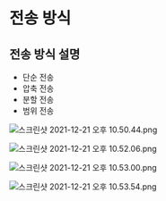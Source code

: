 # 전송 방식

## 전송 방식 설명

- 단순 전송
- 압축 전송
- 분할 전송
- 범위 전송

![스크린샷 2021-12-21 오후 10.50.44.png](%E1%84%8C%E1%85%A5%E1%86%AB%E1%84%89%E1%85%A9%E1%86%BC%20%E1%84%87%E1%85%A1%E1%86%BC%E1%84%89%E1%85%B5%E1%86%A8%2020fb0a20141348799c1ca362e40d3064/%E1%84%89%E1%85%B3%E1%84%8F%E1%85%B3%E1%84%85%E1%85%B5%E1%86%AB%E1%84%89%E1%85%A3%E1%86%BA_2021-12-21_%E1%84%8B%E1%85%A9%E1%84%92%E1%85%AE_10.50.44.png)

![스크린샷 2021-12-21 오후 10.52.06.png](%E1%84%8C%E1%85%A5%E1%86%AB%E1%84%89%E1%85%A9%E1%86%BC%20%E1%84%87%E1%85%A1%E1%86%BC%E1%84%89%E1%85%B5%E1%86%A8%2020fb0a20141348799c1ca362e40d3064/%E1%84%89%E1%85%B3%E1%84%8F%E1%85%B3%E1%84%85%E1%85%B5%E1%86%AB%E1%84%89%E1%85%A3%E1%86%BA_2021-12-21_%E1%84%8B%E1%85%A9%E1%84%92%E1%85%AE_10.52.06.png)

![스크린샷 2021-12-21 오후 10.53.00.png](%E1%84%8C%E1%85%A5%E1%86%AB%E1%84%89%E1%85%A9%E1%86%BC%20%E1%84%87%E1%85%A1%E1%86%BC%E1%84%89%E1%85%B5%E1%86%A8%2020fb0a20141348799c1ca362e40d3064/%E1%84%89%E1%85%B3%E1%84%8F%E1%85%B3%E1%84%85%E1%85%B5%E1%86%AB%E1%84%89%E1%85%A3%E1%86%BA_2021-12-21_%E1%84%8B%E1%85%A9%E1%84%92%E1%85%AE_10.53.00.png)

![스크린샷 2021-12-21 오후 10.53.54.png](%E1%84%8C%E1%85%A5%E1%86%AB%E1%84%89%E1%85%A9%E1%86%BC%20%E1%84%87%E1%85%A1%E1%86%BC%E1%84%89%E1%85%B5%E1%86%A8%2020fb0a20141348799c1ca362e40d3064/%E1%84%89%E1%85%B3%E1%84%8F%E1%85%B3%E1%84%85%E1%85%B5%E1%86%AB%E1%84%89%E1%85%A3%E1%86%BA_2021-12-21_%E1%84%8B%E1%85%A9%E1%84%92%E1%85%AE_10.53.54.png)